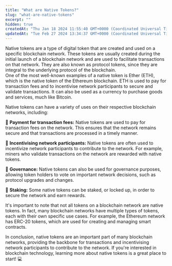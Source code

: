 ```yaml
---
title: "What are Native Tokens?"
slug: "what-are-native-tokens"
excerpt: ""
hidden: true
createdAt: "Thu Jan 18 2024 11:55:40 GMT+0000 (Coordinated Universal Time)"
updatedAt: "Tue Feb 27 2024 13:34:37 GMT+0000 (Coordinated Universal Time)"
---
```

Native tokens are a type of digital token that are created and used on a specific blockchain network. These tokens are usually created during the initial launch of a blockchain network and are used to facilitate transactions on that network. They are also known as protocol tokens, since they are integral to the underlying protocol of the blockchain.  
One of the most well-known examples of a native token is Ether (ETH), which is the native token of the Ethereum blockchain. ETH is used to pay for transaction fees and to incentivise network participants to secure and validate transactions. It can also be used as a currency to purchase goods and services, much like Bitcoin.

Native tokens can have a variety of uses on their respective blockchain networks, including:

🔸 **Payment for transaction fees:** Native tokens are used to pay for transaction fees on the network. This ensures that the network remains secure and that transactions are processed in a timely manner.

🔸 **Incentivising network participants:** Native tokens are often used to incentivize network participants to contribute to the network. For example, miners who validate transactions on the network are rewarded with native tokens.

🔸 **Governance:** Native tokens can also be used for governance purposes, allowing token holders to vote on important network decisions, such as protocol upgrades and changes.

🔸 **Staking:** Some native tokens can be staked, or locked up, in order to secure the network and earn rewards.

It's important to note that not all tokens on a blockchain network are native tokens. In fact, many blockchain networks have multiple types of tokens, each with their own specific use cases. For example, the Ethereum network has ERC-20 tokens, which are used for creating and managing smart contracts.

In conclusion, native tokens are an important part of many blockchain networks, providing the backbone for transactions and incentivising network participants to contribute to the network. If you're interested in blockchain technology, learning more about native tokens is a great place to start! 💻
